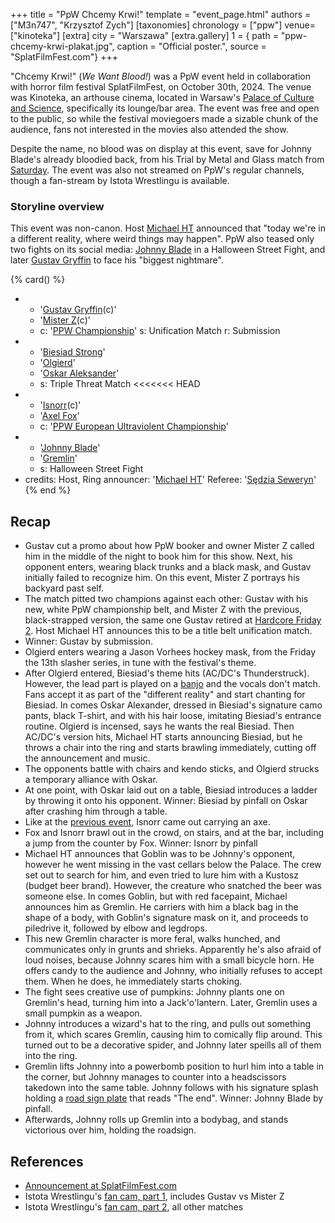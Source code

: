 +++
title = "PpW Chcemy Krwi!"
template = "event_page.html"
authors = ["M3n747", "Krzysztof Zych"]
[taxonomies]
chronology = ["ppw"]
venue=["kinoteka"]
[extra]
city = "Warszawa"
[extra.gallery]
1 = { path = "ppw-chcemy-krwi-plakat.jpg", caption = "Official poster.", source = "SplatFilmFest.com"}
+++

"Chcemy Krwi!" (_We Want Blood!_) was a PpW event held in collaboration with horror film festival SplatFilmFest, on October 30th, 2024.
The venue was Kinoteka, an arthouse cinema, located in Warsaw's [Palace of Culture and Science][pkin-wikipedia], specifically its lounge/bar area.
The event was free and open to the public, so while the festival moviegoers made a sizable chunk of the audience, fans not interested in the movies
also attended the show.

Despite the name, no blood was on display at this event, save for Johnny Blade's already bloodied back, from his Trial by Metal and Glass match from [Saturday](@/e/ppw/2024-10-26-ppw-co-za-noc.md).
The event was also not streamed on PpW's regular channels, though a fan-stream by Istota Wrestlingu is available.

### Storyline overview

This event was non-canon. Host [Michael HT](@/w/michael-ht.md) announced that "today we're in a different reality, where weird things may happen".
PpW also teased only two fights on its social media: [Johnny Blade](@/w/johnny-blade.md) in a Halloween Street Fight, and later [Gustav Gryffin](@/w/gustav-gryffin.md) to face his "biggest nightmare".

{% card() %}
- - '[Gustav Gryffin](@/w/gustav-gryffin.md)(c)'
  - '[Mister Z](@/w/mister-z.md)(c)'
  - c: '[PPW Championship](@/c/ppw-championship.md)'
    s: Unification Match
    r: Submission
- - '[Biesiad Strong](@/w/biesiad.md)'
  - '[Olgierd](@/w/olgierd.md)'
  - '[Oskar Aleksander](@/w/oskar-aleksander.md)'
  - s: Triple Threat Match
<<<<<<< HEAD
- - '[Isnorr](@/w/isnorr.md)(c)'
  - '[Axel Fox](@/w/axel-fox.md)'
  - c: '[PPW European Ultraviolent Championship](@/c/ppw-european-ultraviolent-championship.md)'
- - '[Johnny Blade](@/w/johnny-blade.md)'
  - '[Gremlin](@/w/goblin.md)'
  - s: Halloween Street Fight
- credits:
    Host, Ring announcer: '[Michael HT](@/w/michael-ht.md)'
    Referee: '[Sędzia Seweryn](@/w/sedzia-seweryn.md)'
{% end %}

## Recap

* Gustav cut a promo about how PpW booker and owner Mister Z called him in the middle of the night to book him for this show.
  Next, his opponent enters, wearing black trunks and a black mask, and Gustav initially failed to recognize him. On this event, Mister Z portrays his backyard past self.
* The match pitted two champions against each other: Gustav with his new, white PpW championship belt, and Mister Z with the previous, black-strapped version, the same one Gustav retired at [Hardcore Friday 2](@/e/ppw/2024-09-20-ppw-hardcore-friday-2.md). Host Michael HT announces this to be a title belt unification match.
* Winner: Gustav by submission.
* Olgierd enters wearing a Jason Vorhees hockey mask, from the Friday the 13th slasher series, in tune with the festival's theme.
* After Olgierd entered, Biesiad's theme hits (AC/DC's Thunderstruck). However, the lead part is played on a [banjo](https://www.youtube.com/watch?v=e4Ao-iNPPUc) and the vocals don't match.
  Fans accept it as part of the "different reality" and start chanting for Biesiad. In comes Oskar Alexander, dressed in Biesiad's signature camo pants, black T-shirt, and with his hair loose, imitating Biesiad's entrance routine.
  Olgierd is incensed, says he wants the real Biesiad. Then AC/DC's version hits, Michael HT starts announcing Biesiad, but he throws a chair into the ring and starts brawling immediately, cutting off the announcement and music.
* The opponents battle with chairs and kendo sticks, and Olgierd strucks a temporary alliance with Oskar.
* At one point, with Oskar laid out on a table, Biesiad introduces a ladder by throwing it onto his opponent. Winner: Biesiad by pinfall on Oskar after crashing him through a table.
* Like at the [previous event](@/e/ppw/2024-10-26-ppw-co-za-noc.md), Isnorr came out carrying an axe.
* Fox and Isnorr brawl out in the crowd, on stairs, and at the bar, including a jump from the counter by Fox. Winner: Isnorr by pinfall
* Michael HT announces that Goblin was to be Johnny's opponent, however he went missing in the vast cellars below the Palace. The crew set out to search for him, and even tried to lure him with a Kustosz (budget beer brand).
  However, the creature who snatched the beer was someone else.
  In comes Goblin, but with red facepaint, Michael announces him as Gremlin. He carriers with him a black bag in the shape of a body, with Goblin's signature mask on it, and proceeds to piledrive it, followed by elbow and legdrops.
* This new Gremlin character is more feral, walks hunched, and communicates only in grunts and shrieks. Apparently he's also afraid of loud noises, because Johnny scares him with a small bicycle horn. He offers candy to the audience and Johnny, who initially refuses to accept them. When he does, he immediately starts choking.
* The fight sees creative use of pumpkins: Johnny plants one on Gremlin's head, turning him into a Jack'o'lantern. Later, Gremlin uses a small pumpkin as a weapon.
* Johnny introduces a wizard's hat to the ring, and pulls out something from it, which scares Gremlin, causing him to comically flip around. This turned out to be a decorative spider, and Johnny later speills all of them into the ring.
* Gremlin lifts Johnny into a powerbomb position to hurl him into a table in the corner, but Johnny manages to counter into a headscissors takedown into the same table. Johnny follows with his signature splash holding a [road sign plate](https://en.wikipedia.org/wiki/Road_signs_in_Poland#Complementary_plates) that reads "The end". Winner: Johnny Blade by pinfall.
* Afterwards, Johnny rolls up Gremlin into a bodybag, and stands victorious over him, holding the roadsign.

## References

* [Announcement at SplatFilmFest.com](https://splatfilmfest.com/program/wrestling-chcemy-krwi-ppw-x-splatfilmfest/)
* Istota Wrestlingu's [fan cam, part 1](https://www.youtube.com/watch?v=M1EzMK4IGhk), includes Gustav vs Mister Z
* Istota Wrestlingu's [fan cam, part 2](https://www.youtube.com/watch?v=dpebVNTRiGo), all other matches

[pkin-wikipedia]: https://en.wikipedia.org/wiki/Palace_of_Culture_and_Science
